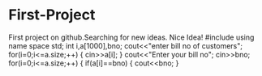 # First-Project
First project on github.Searching for new ideas.
Nice Idea!
#include<iostream>
  using name space std;
  int i,a[1000],bno;
  cout<<"enter bill no of customers";
  for(i=0;i<=a.size;++)
                       {
                          cin>>a[i];
                        }
  cout<<"Enter your bill no";
  cin>>bno;
  for(i=0;i<=a.size;++)
                       {
                          if(a[i]==bno)
                       {
                         cout<<bno;
                        }           
